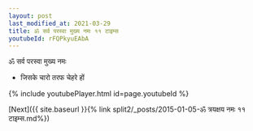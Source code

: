 ```yaml
---
layout: post
last_modified_at: 2021-03-29
title: ॐ सर्व परस्वा मुख्य नमः ११ टाइम्स
youtubeId: rFQPkyuEAbA
---
```

 
 
 ॐ सर्व परस्वा मुख्य नमः  
 
 -  जिसके चारो तरफ चेहरे हों 
 
  
 
  
 
 
 
 
 
 


{% include youtubePlayer.html id=page.youtubeId %}
 
[Next]({{ site.baseurl }}{% link  split2/_posts/2015-01-05-ॐ त्रयक्षय नमः ११ टाइम्स.md%})
 
